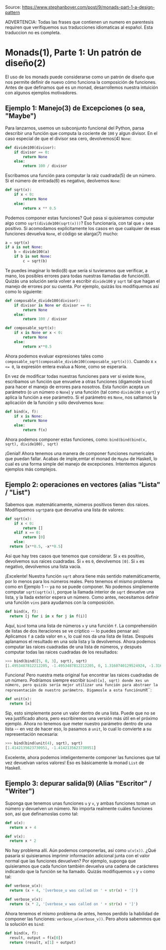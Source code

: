 Source: https://www.stephanboyer.com/post/9/monads-part-1-a-design-pattern

ADVERTENCIA: Todas las frases que contienen un numero en parentesis requiren que verifiquemos sus traducciones idiomaticas al español. Esta traduccion no es completa.

# Monads(1), Parte 1: Un patrón de diseño(2)

El uso de los monads puede considerarse como un patrón de diseño que nos permite definir de nuevo cómo funciona la composición de funciones.  Antes de que definamos qué es un monad, desarrollemos nuestra intuición con algunos ejemplos motivadores.

## Ejemplo 1: Manejo(3) de Excepciones (o sea, "Maybe")

Para lanzarnos, usemos un subconjunto funcional del Python, parsa describir una función que computa la cociente de ``100`` y algun divisor. En el caso especial de que el divisor sea cero, devolvemos(4) ``None``:

```python
def divide100(divisor):
    if divisor == 0:
        return None
    else:
        return 100 / divisor
```

Escribamos una función para computar la raiz cuadrada(5) de un número. Si el número de entrada(6) es negativo, deolvemos ``None``:

```python
def sqrt(x):
    if x < 0:
        return None
    else:
        return x ** 0.5
```

Podemos componer estas funciones? Qué pasa si quisieramos computar algo como ``sqrt(divide100(sqrt(x)))``? Eso funcionaría, con tal que ``x`` sea positivo. Si acomodamos explícitamente los casos en que cualquier de esas funciones devuelva ``None``, el código se alarga(7) mucho:

```python
a = sqrt(x)
if a is not None:
    b = divide100(a)
    if b is not None:
        c = sqrt(b)
```

Te puedes imaginar lo tedio(8) que sería si tuvieramos que verificar, a mano, los posibles errores para todas nuestras llamadas de función(8). Quizás una solución sería volver a escribir ``divide100`` y ``sqrt`` tal que hagan el manejo de errores por su cuenta. Por ejemplo, quizás los modifiquemos así como lo siguiente:

```python
def composable_divide100(divisor):
    if divisor is None or divisor == 0:
        return None
    else:
        return 100 / divisor

def composable_sqrt(x):
    if x is None or x < 0:
        return None
    else:
        return x**0.5
```

Ahora podemos evaluar expresiones tales como ``composable_sqrt(composable_divide100(composable_sqrt(x)))``. Cuando x ``x <= 0``, la expresión entera evalua a None, como se esperaría.

En vez de modificar todas nuestras funciones para ver si existe ``None``, escribamos un función que envuelve a otras funciones (digamosle ``bind``) para hacer el manejo de errores para nosotros. Esta función acepta un parámetro (o un número o ``None``) y una función (tal como ``divide100`` o ``sqrt``) y aplica la función a ese parámetro. Si el parámetro es ``None``, nos saltamos la aplicación de la función y sólo devolvemos ``None``:

```python
def bind(x, f):
    if x is None:
        return None
    else:
        return f(x)
```

Ahora podemos componer estas funciones, como: ``bind(bind(bind(x, sqrt), divide100), sqrt)``

¡Genial! Ahora tenemos una manera de componer funciones numericales que puedan fallar. Acabas de imple,emtar el monad de ``Maybe`` de Haskell, lo cual es una forma simple del manejo de excepciones. Intentemos algunos ejemplos más complejos.


## Ejemplo 2: operaciones en vectores (alias "Lista" / "List")

Sabemos que. matemáticamente, números positivos tienen dos raices. Modifiquemos ``sqrt``para que devuelva una lista de valores:

```python
def sqrt(x):
    if x < 0:
        return []
    elif x == 0:
        return [0]
    else:
  return [x**0.5, -x**0.5]
```

Así que hay tres casos que tenemos que considerar. Si ``x`` es positivo, devolvemos sus raices cuadradas. Si ``x`` es ``0``, devolvemos ``[0]``. Si ``x`` es negativo, devolvemos una lista vacía.

¡Excelente! Nuestra función ``sqrt``  ahora tiene más sentido matemáticamente, por lo menos para los números reales. Pero tenemos el mismo problema como en Ejemplo 1 -- ya no se puede componer. No podemos simplemente computar ``sqrt(sqrt(x))``, porque la llamada interior de ``sqrt`` devuelve una lista, y la llada exterior espera un número. Como antes, necesitamos definir una función ``vins`` para ayudarnos con la composición.

```python
def bind(x, f): 
  return [j for i in x for j in f(i)]
```

Aquí, ``bind`` toma una lista de números ``x`` y una función ``f``. La comprehensión de listas de dos iteraciones se ve críptico -- lo puedes pensar así: Aplicamos ``f`` a cada valor en ``x``, lo cual nos da una lista de listas. Después aplanamos el resultado en una sola lista y la devolvemos. Ahora podemos computar las raices cuadradas de una lista de números, y después computar todas las raices cuadradas de los resultados:

```python
>>> bind(bind([5, 0, 3], sqrt), sqrt) 
[1.4953487812212205, -1.4953487812212205, 0, 1.3160740129524924, -1.3160740129524924]
```

Funciona! Pero nuestra meta original fue encontrar las raices cuadradas de *un* número. Podríamos siempre escribir ``bind)[x], sqrt) donde ``x`` es un número, pero quizás sería mejor utilizar una función para abstraer la representación de nuestro parámetro. Digamosle a esta función ``unit``:

```python
def unit(x):
  return [x]
```

Sip, esto simplemente pone un valor dentro de una lista. Puede que no se vea justificado ahora, pero escribiremos una versión más útil en el próximo ejemplo. Ahora no tenemos que meter nuestro parámetro dentro de una lista -- en vez de hacer eso, lo pasamos a ``unit``, lo cual lo convierte a su representación necesaria:

```python
>>> bind(bind(unit(4), sqrt), sqrt) 
[1.4142135623730951, -1.4142135623730951]
```

Excelente, ahora podemos inteligentemente componer las funciones que tal vez devuelvan varios valores! Eso es básicamente la monad ``List`` de Haskell.

## Ejemplo 3: depurar salida(9) (Alias "Escritor" / "Writer")

Suponga que tenemos unas funciones ``u`` y ``v``, y ambas funciones toman un número y devuelven un número. No importa realmente cuáles funciones son, así que definamoslas como tal:

```python
def u(x): 
  return x + 4 

def v(x): 
  return x * 2
```

No hay problema allí.  Aún podemos componerlas, así como ``u(v(x))``. ¿Qué pasaría si quisieramos imprimir información adicional junta con el valor normal que las funciones devuelven? Por ejemplo, suponga que quisieramos que cada funcion también devuelva una cadena de carácteres indicando que la función se ha llamado. Quizás modifiquemos ``u`` y ``v`` como tal:

```python
def verbose_u(x): 
  return (x + 4, '[verbose_u was called on ' + str(x) + ']') 

def verbose_v(x): 
  return (x * 2, '[verbose_v was called on ' + str(x) + ']')
```

Ahora tenemos el mismo problema de antes, hemos perdido la habilidad de componer las funciones: ``verbose_u(verbose_v))``. Pero ahora sabemmos que la solución es ``bind``:

```python
def bind(x, f): 
  result, output = f(x[0]) 
  return (result, x[1] + output)
```
